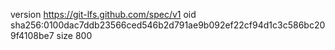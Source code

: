 version https://git-lfs.github.com/spec/v1
oid sha256:0100dac7ddb23566ced546b2d791ae9b092ef22cf94d1c3c586bc209f4108be7
size 800
